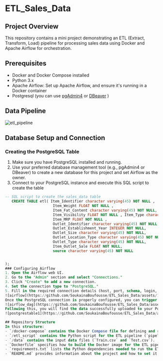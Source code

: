 # ETL_Sales_Data
## Project Overview
This repository contains a mini project demonstrating an ETL (Extract, Transform, Load) pipeline for processing sales data using Docker and Apache Airflow for orchestration.
## Prerequisites
- Docker and Docker Compose installed
- Python 3.x
- Apache Airflow: Set up Apache Airflow, and ensure it's running in a Docker container
- Postgresql (you can use [pgAdmin4](https://www.pgadmin.org/) or [DBeaver](https://dbeaver.io/) )
## Data Pipeline
![etl_pipeline](https://github.com/SoukainaBoufousse/ETL_Sales_Data/assets/104233981/066f6066-bc31-4977-9402-03988c4324e4)


## Database Setup and Connection
### Creating the PostgreSQL Table
1. Make sure you have PostgreSQL installed and running.
2. Use your preferred database management tool (e.g., pgAdmin4 or DBeaver) to create a new database for this project and set Airflow as the owner.
3. Connect to your PostgreSQL instance and execute this SQL script to create the table 

```sql
-- SQL script to create the sales_data table
   CREATE TABLE etl( Item_Identifier character varying(45) NOT NULL , 
                      Item_Weight FLOAT NOT NULL , 
                      Item_Fat_Content character varying(45) NOT NULL,
                      Item_Visibility FLOAT NOT NULL , Item_Type character varying(45) NOT NULL, 
                      Item_MRP FLOAT NOT NULL ,
                      Outlet_Identifier character varying(45) NOT NULL,
                      Outlet_Establishment_Year INTEGER NOT NULL, 
                      Outlet_Size character varying(45) NOT NULL, 
                      Outlet_Location_Type character varying(45) NOT NULL,
                      Outlet_Type character varying(45) NOT NULL, 
                      Item_Outlet_Sale FLOAT NOT NULL, 
                      source character varying(45) NOT NULL


);
### Configuring Airflow
1. Open the Airflow web UI.
2. Go to the "Admin" section and select "Connections."
3. Click "Create" to add a new connection.
4. Set the connection type to "PostgreSQL."
5. Fill in the required connection details (host, port, schema, login, password).
![airflow](https://github.com/SoukainaBoufousse/ETL_Sales_Data/assets/104233981/be78f3fa-b62c-4596-9930-bed7c934e974)
Once the PostgreSQL connection is properly configured, you can trigger the Airflow DAG, and it will smoothly commence the ETL process.
![airflow_dag](https://github.com/SoukainaBoufousse/ETL_Sales_Data/assets/104233981/7150dc20-76d9-4e66-8827-0706549544bd)
Following this, you will find the data successfully uploaded to your PostgreSQL database.
![postgrestable1](https://github.com/SoukainaBoufousse/ETL_Sales_Data/assets/104233981/0685aba8-f614-4f9b-aff2-3e6e696b5e6d)

## Repository Structure
In this structure:
- `/docker-compose` contains the Docker Compose file for defining and running the Docker containers.
- `/etl_script` contains the Python script for the ETL pipeline (`pipeline.py`).
- `/data` contains the input data files (`Train.csv` and `Test.csv`).
- `Dockerfile` specifies how to build the Docker image for the ETL pipeline.
- `requirements.txt` lists the Python dependencies needed to run the ETL pipeline.
- `README.md` provides information about the project and how to set it up.



